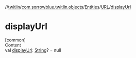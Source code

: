 //[twitlin](../../../index.md)/[com.sorrowblue.twitlin.objects](../../index.md)/[Entities](../index.md)/[URL](index.md)/[displayUrl](display-url.md)



# displayUrl  
[common]  
Content  
val [displayUrl](display-url.md): [String](https://kotlinlang.org/api/latest/jvm/stdlib/kotlin/-string/index.html)? = null  



